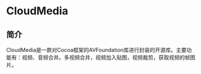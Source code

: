 # CloudMedia
## 简介
CloudMedia是一款对Cocoa框架的AVFoundation库进行封装的开源库。主要功能有：视频、音频合并。多视频合并，视频加入贴图，视频裁剪，获取视频的帧图片。
